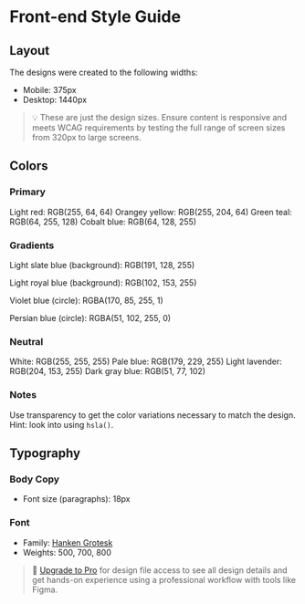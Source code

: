# Front-end Style Guide

## Layout

The designs were created to the following widths:

- Mobile: 375px
- Desktop: 1440px

> 💡 These are just the design sizes. Ensure content is responsive and meets WCAG requirements by testing the full range of screen sizes from 320px to large screens.

## Colors

### Primary
Light red: RGB(255, 64, 64)
Orangey yellow: RGB(255, 204, 64)
Green teal: RGB(64, 255, 128)
Cobalt blue: RGB(64, 128, 255)

### Gradients
Light slate blue (background): RGB(191, 128, 255)

Light royal blue (background): RGB(102, 153, 255)

Violet blue (circle): RGBA(170, 85, 255, 1)

Persian blue (circle): RGBA(51, 102, 255, 0)

### Neutral
White: RGB(255, 255, 255)
Pale blue: RGB(179, 229, 255)
Light lavender: RGB(204, 153, 255)
Dark gray blue: RGB(51, 77, 102)

### Notes

Use transparency to get the color variations necessary to match the design. Hint: look into using `hsla()`.

## Typography

### Body Copy

- Font size (paragraphs): 18px

### Font

- Family: [Hanken Grotesk](https://fonts.google.com/specimen/Hanken+Grotesk)
- Weights: 500, 700, 800

> 💎 [Upgrade to Pro](https://www.frontendmentor.io/pro?ref=style-guide) for design file access to see all design details and get hands-on experience using a professional workflow with tools like Figma.
